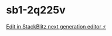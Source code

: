 # sb1-2q225v

[Edit in StackBlitz next generation editor ⚡️](https://stackblitz.com/~/github.com/mabelloveco/sb1-2q225v)